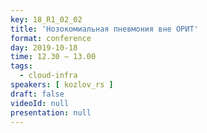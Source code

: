 ```yaml
---
key: 18_R1_02_02
title: 'Нозокомиальная пневмония вне ОРИТ'
format: conference
day: 2019-10-18
time: 12.30 – 13.00
tags:
  - cloud-infra
speakers: [ kozlov_rs ]
draft: false
videoId: null
presentation: null
---
```

